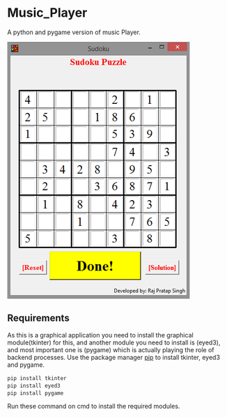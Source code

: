 # Music_Player
A python and pygame version of music Player.


![](https://github.com/rajpratap/gui_sudoku_puzzle/blob/master/images/Capture.PNG)

## Requirements

As this is a graphical application you need to install the graphical module(tkinter) for this,
and another module you need to install is (eyed3), and most important one is (pygame) which is actually playing the role of backend processes.
Use the package manager [pip](https://pip.pypa.io/en/stable/) to install tkinter, eyed3 and pygame.

```bash
pip install tkinter
pip install eyed3
pip install pygame
```

Run these command on cmd to install the required modules.
